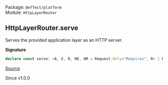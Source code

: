 Package: `@effect/platform`<br />
Module: `HttpLayerRouter`<br />

## HttpLayerRouter.serve

Serves the provided application layer as an HTTP server.

**Signature**

```ts
declare const serve: <A, E, R, HE, HR = Request.Only<"Requires", R> | Request.Only<"GlobalRequires", R>>(appLayer: Layer.Layer<A, E, R>, options?: { readonly routerConfig?: Partial<FindMyWay.RouterConfig> | undefined; readonly disableLogger?: boolean | undefined; readonly disableListenLog?: boolean; readonly middleware?: (effect: Effect.Effect<HttpServerResponse.HttpServerResponse, Request.Only<"Error", R> | Request.Only<"GlobalError", R> | HttpServerError.RouteNotFound, Scope.Scope | HttpServerRequest.HttpServerRequest | Request.Only<"Requires", R> | Request.Only<"GlobalRequires", R>>) => Effect.Effect<HttpServerResponse.HttpServerResponse, HE, HR>; }) => Layer.Layer<never, Request.Without<E>, HttpServer.HttpServer | Exclude<Request.Without<R> | Exclude<HR, GlobalProvided>, HttpRouter>>
```

[Source](https://github.com/Effect-TS/effect/tree/main/packages/platform/src/HttpLayerRouter.ts#L1057)

Since v1.0.0